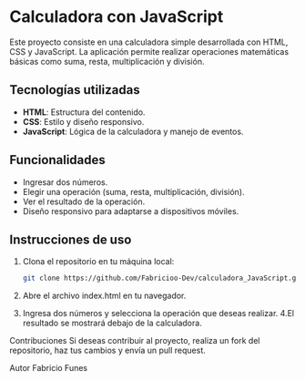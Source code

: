 # Calculadora con JavaScript

Este proyecto consiste en una calculadora simple desarrollada con HTML, CSS y JavaScript. La aplicación permite realizar operaciones matemáticas básicas como suma, resta, multiplicación y división.

## Tecnologías utilizadas

- **HTML**: Estructura del contenido.
- **CSS**: Estilo y diseño responsivo.
- **JavaScript**: Lógica de la calculadora y manejo de eventos.

## Funcionalidades

- Ingresar dos números.
- Elegir una operación (suma, resta, multiplicación, división).
- Ver el resultado de la operación.
- Diseño responsivo para adaptarse a dispositivos móviles.

## Instrucciones de uso

1. Clona el repositorio en tu máquina local:

   ```bash
   git clone https://github.com/Fabricioo-Dev/calculadora_JavaScript.git
   
2. Abre el archivo index.html en tu navegador.
3. Ingresa dos números y selecciona la operación que deseas realizar.
4.El resultado se mostrará debajo de la calculadora.

Contribuciones
Si deseas contribuir al proyecto, realiza un fork del repositorio, haz tus cambios y envía un pull request.

Autor
Fabricio Funes
